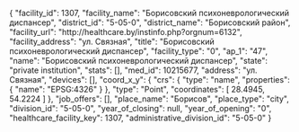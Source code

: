 {
    "facility_id": 1307,
    "facility_name": "Борисовский психоневрологический диспансер",
    "district_id": "5-05-0",
    "district_name": "Борисовский район",
    "facility_url": "http:\/\/healthcare.by\/instinfo.php?orgnum=6132",
    "facility_address": "ул. Связная",
    "title": "Борисовский психоневрологический диспансер",
    "facility_type": "0",
    "ap_1": "47",
    "name": "Борисовский психоневрологический диспансер",
    "state": "private institution",
    "stats": [],
    "med_id": 10215677,
    "address": "ул. Связная",
    "devices": [],
    "coord_x_y": {
        "crs": {
            "type": "name",
            "properties": {
                "name": "EPSG:4326"
            }
        },
        "type": "Point",
        "coordinates": [
            28.4945,
            54.2224
        ]
    },
    "job_offers": [],
    "place_name": "Борисов",
    "place_type": "city",
    "division_id": "5-05-0",
    "year_of_closing": null,
    "year_of_opening": "0",
    "healthcare_facility_key": 1307,
    "administrative_division_id": "5-05-0"
}